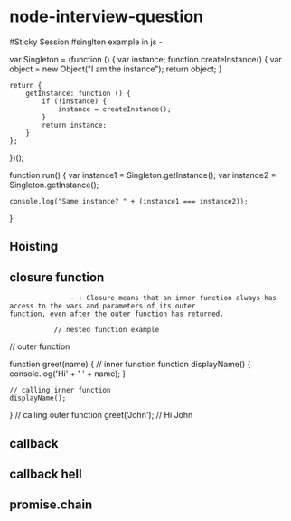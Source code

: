 # node-interview-question

#Sticky Session
#singlton example in js - 

   var Singleton = (function () {
    var instance;
    function createInstance() {
        var object = new Object("I am the instance");
        return object;
    }

    return {
        getInstance: function () {
            if (!instance) {
                instance = createInstance();
            }
            return instance;
        }
    };
})();

function run() {
    var instance1 = Singleton.getInstance();
    var instance2 = Singleton.getInstance();

    console.log("Same instance? " + (instance1 === instance2));
}

## Hoisting
## closure function 
                   - : Closure means that an inner function always has access to the vars and parameters of its outer 
    function, even after the outer function has returned. 
    
               // nested function example

// outer function

function greet(name) {
    // inner function
    function displayName() {
        console.log('Hi' + ' ' + name);
    }

    // calling inner function
    displayName();
}
// calling outer function
greet('John'); // Hi John


## callback 
## callback hell
## promise.chain
